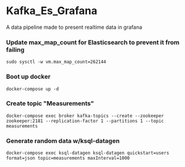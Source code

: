 # Kafka_Es_Grafana
A data pipeline made to present realtime data in grafana

### Update max_map_count for Elasticsearch to prevent it from failing
```sudo sysctl -w vm.max_map_count=262144```

### Boot up docker
```docker-compose up -d ```

### Create topic "Measurements"
``docker-compose exec broker kafka-topics --create --zookeeper zookeeper:2181 --replication-factor 1 --partitions 1 --topic measurements ``


### Generate random data w/ksql-datagen
``docker-compose exec ksql-datagen ksql-datagen quickstart=users format=json topic=measurements maxInterval=1000 ``
